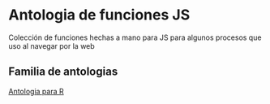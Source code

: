 # Antologia de funciones JS
Colección de funciones hechas a mano para JS para algunos procesos que uso al navegar por la web

## Familia de antologias

[Antologia para R](https://github.com/crissthiandi/antologiadefunciones)
